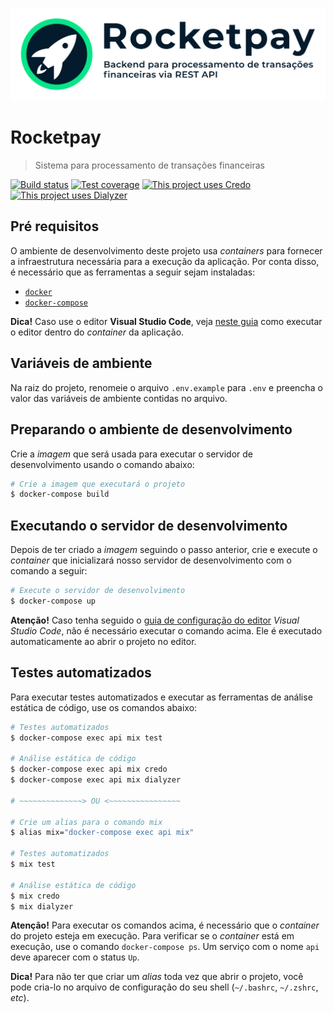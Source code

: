 ![rocketpay logo](priv/static/banner.svg)

# Rocketpay

> Sistema para processamento de transações financeiras

[![Build status](https://img.shields.io/github/workflow/status/cleitonper/rocketpay/Workflow?logo=github-actions&logoColor=white)](https://github.com/cleitonper/rocketpay/actions/workflows/workflow.yml) [![Test coverage](https://img.shields.io/codecov/c/gh/cleitonper/rocketpay?logo=codecov&logoColor=white)](https://codecov.io/gh/cleitonper/rocketpay) [![This project uses Credo](https://img.shields.io/badge/analysis-credo-success?logo=coderwall&logoColor=white)](https://hexdocs.pm/credo/overview.html) [![This project uses Dialyzer](https://img.shields.io/badge/analysis-dialyzer-success?logo=coderwall&logoColor=white)](https://hexdocs.pm/dialyxir/readme.html)


## Pré requisitos
O ambiente de desenvolvimento deste projeto usa *containers* para fornecer a infraestrutura necessária para a execução da aplicação. Por conta disso, é necessário que as ferramentas a seguir sejam instaladas:

  * [`docker`](https://docs.docker.com/get-docker/)
  * [`docker-compose`](https://docs.docker.com/compose/install/)

**Dica!** Caso use o editor **Visual Studio Code**, veja [neste guia](docs/vscode.md) como executar o editor dentro do *container* da aplicação. 


## Variáveis de ambiente
Na raiz do projeto, renomeie o arquivo `.env.example` para `.env` e preencha o valor das variáveis de ambiente contidas no arquivo.


## Preparando o ambiente de desenvolvimento
Crie a *imagem* que será usada para executar o servidor de desenvolvimento usando o comando abaixo:

```bash
# Crie a imagem que executará o projeto
$ docker-compose build
```


## Executando o servidor de desenvolvimento
Depois de ter criado a *imagem* seguindo o passo anterior, crie e execute o *container* que inicializará nosso servidor de desenvolvimento com o comando a seguir:

```bash
# Execute o servidor de desenvolvimento
$ docker-compose up
```

**Atenção!** Caso tenha seguido o [guia de configuração do editor](docs/vscode.md) *Visual Studio Code*, não é necessário executar o comando acima. Ele é executado automaticamente ao abrir o projeto no editor.


## Testes automatizados
Para executar testes automatizados e executar as ferramentas de análise estática de código, use os comandos abaixo:

```bash
# Testes automatizados
$ docker-compose exec api mix test

# Análise estática de código
$ docker-compose exec api mix credo
$ docker-compose exec api mix dialyzer

# ~~~~~~~~~~~~~~> OU <~~~~~~~~~~~~~~~~

# Crie um alias para o comando mix
$ alias mix="docker-compose exec api mix"

# Testes automatizados
$ mix test

# Análise estática de código
$ mix credo
$ mix dialyzer
```

**Atenção!** Para executar os comandos acima, é necessário que o *container* do projeto esteja em execução. Para verificar se o *container* está em execução, use o comando `docker-compose ps`. Um serviço com o nome `api` deve aparecer com o status `Up`.

**Dica!** Para não ter que criar um *alias* toda vez que abrir o projeto, você pode cria-lo no arquivo de configuração do seu shell (`~/.bashrc`, `~/.zshrc`, *etc*).
